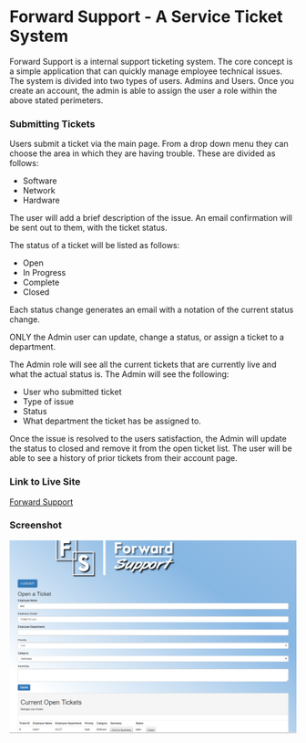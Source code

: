 # Forward Support - A Service Ticket System

Forward Support is a internal support ticketing system. The core concept is a simple application that can quickly manage employee technical issues.  The system is divided into two types of users. Admins and Users. Once you create an account, the admin is able to assign the user a role within the above stated perimeters.  

### Submitting Tickets
Users submit a ticket via the main page. From a drop down menu they can choose the area in which they are having trouble. These are divided as follows:

* Software
* Network
* Hardware

The user will add a brief description of the issue. An email confirmation will be sent out to them, with the ticket status. 

The status of a ticket will be listed as follows:

* Open
* In Progress
* Complete
* Closed

Each status change generates an email with a notation of the current status change.

ONLY the Admin user can update, change a status, or assign a ticket to a department.

The Admin role will see all the current tickets that are currently live and what the actual status is. The Admin will see the following:

* User who submitted ticket
* Type of issue
* Status
* What department the ticket has be assigned to.

Once the issue is resolved to the users satisfaction, the Admin will update the status to closed and remove it from the open ticket list. The user will be able to see a history of prior tickets from their account page.

### Link to Live Site
[Forward Support](https://limitless-peak-84535.herokuapp.com/)

### Screenshot
![Forward Support Screenshot](https://github.com/hanbanana/Support-Ticket/blob/master/screenshots/user-open-ticket.png)

